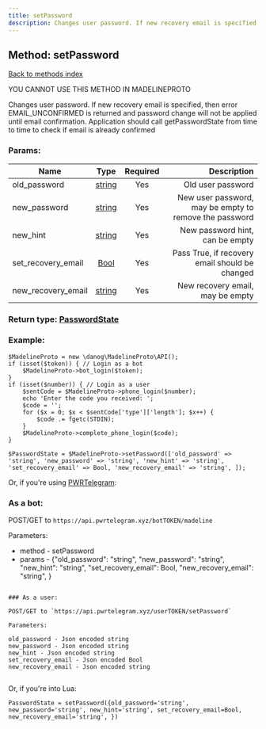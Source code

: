 ```yaml
---
title: setPassword
description: Changes user password. If new recovery email is specified, then error EMAIL_UNCONFIRMED is returned and password change will not be applied until email confirmation. Application should call getPasswordState from time to time to check if email is already confirmed
---
```

## Method: setPassword  
[Back to methods index](index.md)


YOU CANNOT USE THIS METHOD IN MADELINEPROTO


Changes user password. If new recovery email is specified, then error EMAIL_UNCONFIRMED is returned and password change will not be applied until email confirmation. Application should call getPasswordState from time to time to check if email is already confirmed

### Params:

| Name     |    Type       | Required | Description |
|----------|:-------------:|:--------:|------------:|
|old\_password|[string](../types/string.md) | Yes|Old user password|
|new\_password|[string](../types/string.md) | Yes|New user password, may be empty to remove the password|
|new\_hint|[string](../types/string.md) | Yes|New password hint, can be empty|
|set\_recovery\_email|[Bool](../types/Bool.md) | Yes|Pass True, if recovery email should be changed|
|new\_recovery\_email|[string](../types/string.md) | Yes|New recovery email, may be empty|


### Return type: [PasswordState](../types/PasswordState.md)

### Example:


```
$MadelineProto = new \danog\MadelineProto\API();
if (isset($token)) { // Login as a bot
    $MadelineProto->bot_login($token);
}
if (isset($number)) { // Login as a user
    $sentCode = $MadelineProto->phone_login($number);
    echo 'Enter the code you received: ';
    $code = '';
    for ($x = 0; $x < $sentCode['type']['length']; $x++) {
        $code .= fgetc(STDIN);
    }
    $MadelineProto->complete_phone_login($code);
}

$PasswordState = $MadelineProto->setPassword(['old_password' => 'string', 'new_password' => 'string', 'new_hint' => 'string', 'set_recovery_email' => Bool, 'new_recovery_email' => 'string', ]);
```

Or, if you're using [PWRTelegram](https://pwrtelegram.xyz):

### As a bot:

POST/GET to `https://api.pwrtelegram.xyz/botTOKEN/madeline`

Parameters:

* method - setPassword
* params - {"old_password": "string", "new_password": "string", "new_hint": "string", "set_recovery_email": Bool, "new_recovery_email": "string", }

```

### As a user:

POST/GET to `https://api.pwrtelegram.xyz/userTOKEN/setPassword`

Parameters:

old_password - Json encoded string
new_password - Json encoded string
new_hint - Json encoded string
set_recovery_email - Json encoded Bool
new_recovery_email - Json encoded string


```

Or, if you're into Lua:

```
PasswordState = setPassword({old_password='string', new_password='string', new_hint='string', set_recovery_email=Bool, new_recovery_email='string', })
```

